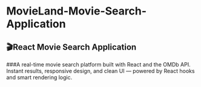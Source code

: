 # MovieLand-Movie-Search-Application

## 🎬React Movie Search Application

###A real-time movie search platform built with React and the OMDb API.
Instant results, responsive design, and clean UI — powered by React hooks and smart rendering logic.
